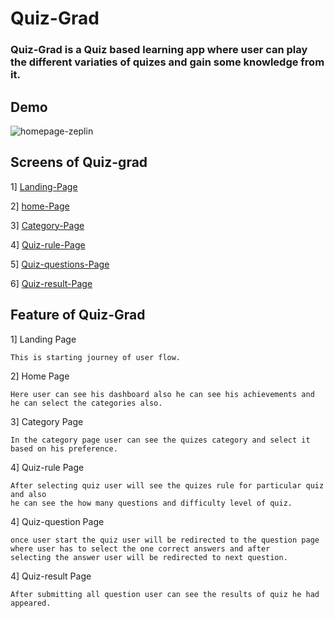 
# Quiz-Grad

### Quiz-Grad is a Quiz based learning app where user can play the different variaties of quizes and gain some knowledge from it.




## Demo

![homepage-zeplin](/public/img/Quizgrad.gif)


## Screens of Quiz-grad

1]  [Landing-Page](https://quizgrad.netlify.app/views/homepage.html)

2]  [home-Page](https://quizgrad.netlify.app/views/home.html)

3]  [Category-Page](https://quizgrad.netlify.app/views/category.html)

4]  [Quiz-rule-Page](https://quizgrad.netlify.app/views/quiz-rule.html)

5]  [Quiz-questions-Page](https://quizgrad.netlify.app/views/quiz-questions.html)

6]  [Quiz-result-Page](https://quizgrad.netlify.app/views/quiz-result.html)


## Feature of Quiz-Grad

1] Landing Page

    This is starting journey of user flow.


2] Home Page
   
    Here user can see his dashboard also he can see his achievements and he can select the categories also.


3] Category Page
   
    In the category page user can see the quizes category and select it based on his preference.


4] Quiz-rule Page

    After selecting quiz user will see the quizes rule for particular quiz and also 
    he can see the how many questions and difficulty level of quiz.



4] Quiz-question Page

    once user start the quiz user will be redirected to the question page where user has to select the one correct answers and after 
    selecting the answer user will be redirected to next question.


4] Quiz-result Page

    After submitting all question user can see the results of quiz he had appeared.


